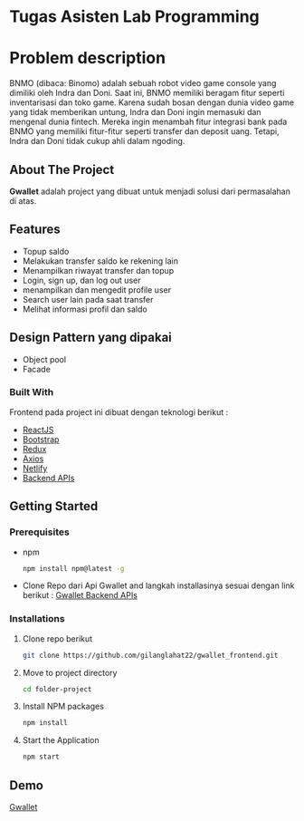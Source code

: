 # Tugas Asisten Lab Programming

# Problem description

BNMO (dibaca: Binomo) adalah sebuah robot video game console yang dimiliki oleh Indra dan Doni. Saat ini, BNMO memiliki beragam fitur seperti inventarisasi dan toko game. Karena sudah bosan dengan dunia video game yang tidak memberikan untung, Indra dan Doni ingin memasuki dan mengenal dunia fintech. Mereka ingin menambah fitur integrasi bank pada BNMO yang memiliki fitur-fitur seperti transfer dan deposit uang. Tetapi, Indra dan Doni tidak cukup ahli dalam ngoding.

## About The Project

**Gwallet** adalah project yang dibuat untuk menjadi solusi dari permasalahan di atas.

## Features
- Topup saldo
- Melakukan transfer saldo ke rekening lain
- Menampilkan riwayat transfer dan topup
- Login, sign up, dan log out user
- menampilkan dan mengedit profile user
- Search user lain pada saat transfer
- Melihat informasi profil dan saldo

## Design Pattern yang dipakai
- Object pool
- Facade

### Built With

Frontend pada project ini dibuat dengan teknologi berikut :

- [ReactJS](https://reactjs.org/)
- [Bootstrap](https://getbootstrap.com)
- [Redux](https://redux.js.org/)
- [Axios](https://axios-http.com/)
- [Netlify](https://www.netlify.com/)
- [Backend APIs](https://github.com/gilanglahat22/gwallet_frontend)

## Getting Started

### Prerequisites

- npm
  ```sh
  npm install npm@latest -g
  ```
- Clone Repo dari Api Gwallet and langkah installasinya sesuai dengan link berikut :
  [Gwallet Backend APIs](https://github.com/gilanglahat22/gwallet_backend)

### Installations

1. Clone repo berikut
   ```sh
   git clone https://github.com/gilanglahat22/gwallet_frontend.git
   ```
2. Move to project directory
   ```sh
   cd folder-project
   ```
3. Install NPM packages
   ```sh
   npm install
   ```
4. Start the Application
   ```sh
   npm start
   ```

## Demo

[Gwallet](https://gwallet-labpro.app)

